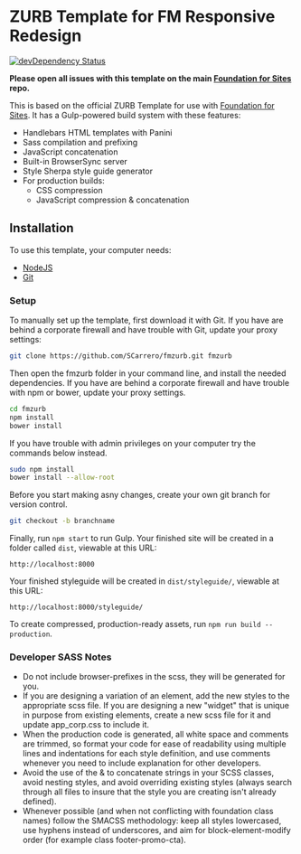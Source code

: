 # ZURB Template for FM Responsive Redesign

[![devDependency Status](https://david-dm.org/zurb/foundation-zurb-template/dev-status.svg)](https://david-dm.org/zurb/foundation-zurb-template#info=devDependencies)  

**Please open all issues with this template on the main [Foundation for Sites](https://github.com/zurb/foundation-sites/issues) repo.**

This is based on the official ZURB Template for use with [Foundation for Sites](http://foundation.zurb.com/sites). It has a Gulp-powered build system with these features:

- Handlebars HTML templates with Panini
- Sass compilation and prefixing
- JavaScript concatenation
- Built-in BrowserSync server
- Style Sherpa style guide generator
- For production builds:
  - CSS compression
  - JavaScript compression & concatenation

## Installation

To use this template, your computer needs:

- [NodeJS](https://nodejs.org/en/)
- [Git](https://git-scm.com/)

### Setup

To manually set up the template, first download it with Git. If you have are behind a corporate firewall and have trouble with Git, update your proxy settings:

```bash
git clone https://github.com/SCarrero/fmzurb.git fmzurb
```

Then open the fmzurb folder in your command line, and install the needed dependencies. If you have are behind a corporate firewall and have trouble with npm or bower, update your proxy settings.

```bash
cd fmzurb
npm install
bower install
```

If you have trouble with admin privileges on your computer try the commands below instead. 

```bash
sudo npm install
bower install --allow-root
```

Before you start making asny changes, create your own git branch for version control.

```bash
git checkout -b branchname
```

Finally, run `npm start` to run Gulp. Your finished site will be created in a folder called `dist`, viewable at this URL:

```
http://localhost:8000
```

Your finished styleguide will be created in `dist/styleguide/`, viewable at this URL:

```
http://localhost:8000/styleguide/
```

To create compressed, production-ready assets, run `npm run build --production`.


### Developer SASS Notes

- Do not include browser-prefixes in the scss, they will be generated for you.
- If you are designing a variation of an element, add the new styles to the appropriate scss file.  If you are designing a new "widget" that is unique in purpose from existing elements, create a new scss file for it and update app_corp.css to include it.
- When the production code is generated, all white space and comments are trimmed, so format your code for ease of readability using multiple lines and indentations for each style definition, and use comments whenever you need to include explanation for other developers. 
- Avoid the use of the & to concatenate strings in your SCSS classes, avoid nesting styles, and avoid overriding existing styles (always search through all files to insure that the style you are creating isn't already defined). 
- Whenever possible (and when not conflicting with foundation class names) follow the SMACSS methodology: keep all styles lowercased, use hyphens instead of underscores, and aim for block-element-modify order (for example class footer-promo-cta). 
